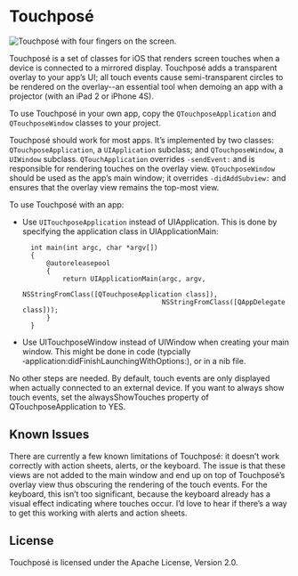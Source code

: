 # Touchposé

![Touchposé with four fingers on the screen.](http://reactionsoftware.com.s3.amazonaws.com/images/Touchpos%C3%A9%20screen%20shot.png)

Touchposé is a set of classes for iOS that renders screen touches when
a device is connected to a mirrored display. Touchposé adds a
transparent overlay to your app’s UI; all touch events cause
semi-transparent circles to be rendered on the overlay--an essential
tool when demoing an app with a projector (with an iPad 2 or iPhone
4S).

To use Touchposé in your own app, copy the `QTouchposeApplication` and
`QTouchposeWindow` classes to your project.

Touchposé should work for most apps. It’s implemented by two classes:
`QTouchposeApplication`, a `UIApplication` subclass; and
`QTouchposeWindow`, a `UIWindow` subclass. `QTouchApplication`
overrides `‑sendEvent:` and is responsible for rendering touches on
the overlay view. `QTouchposeWindow` should be used as the app’s main
window; it overrides `‑didAddSubview:` and ensures that the overlay
view remains the top-most view.

To use Touchposé with an app:

- Use `UITouchposeApplication` instead of UIApplication. This is done by specifying the application class in UIApplicationMain:

        int main(int argc, char *argv[])
        {
            @autoreleasepool
            {
                return UIApplicationMain(argc, argv,
                                         NSStringFromClass([QTouchposeApplication class]),
                                         NSStringFromClass([QAppDelegate class]));
            }
        }

- Use UITouchposeWindow instead of UIWindow when creating your main window. This might be done in code (typcially ‑application:didFinishLaunchingWithOptions:), or in a nib file.

No other steps are needed. By default, touch events are only displayed
when actually connected to an external device. If you want to always
show touch events, set the alwaysShowTouches property of
QTouchposeApplication to YES.

## Known Issues

 There are currently a few known limitations of Touchposé: it doesn’t
work correctly with action sheets, alerts, or the keyboard. The issue
is that these views are not added to the main window and end up on top
of Touchposé’s overlay view thus obscuring the rendering of the touch
events. For the keyboard, this isn’t too significant, because the
keyboard already has a visual effect indicating where touches
occur. I’d love to hear if there’s a way to get this working with
alerts and action sheets.

## License

Touchposé is licensed under the Apache License, Version 2.0.
